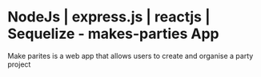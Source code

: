 # NodeJs | express.js | reactjs | Sequelize - makes-parties App
Make parites is a web app that allows users to create and organise a party project

